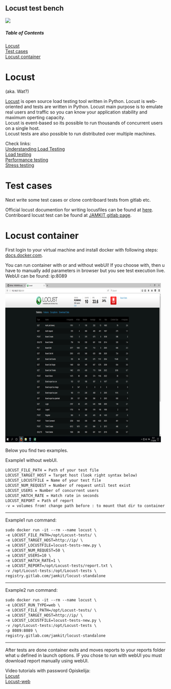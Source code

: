 ## Locust test bench

![](https://pbs.twimg.com/profile_images/1867636195/locust-logo-orignal.png)  

##### Table of Contents
[Locust](#locust)   
[Test cases](#testcases)  
[Locust container](#locustcontainer)    


# Locust
(aka. Wat?)

[Locust](http://locust.io/) is open source load testing tool written in Python. Locust is web-oriented and tests are written in Python. Locust main purpose is to emulate real users and traffic so you can know your application stability and maximum operting capacity.  
Locust is event-based so its possible to run thousands of concurrent users on a single host.  
Locust tests are also possible to run distributed over multiple machines.  

Check links:  
[Understanding Load Testing](https://smartbear.com/learn/performance-testing/what-is-load-testing/)  
[Load testing](https://en.wikipedia.org/wiki/Load_testing)  
[Performance testing](https://en.wikipedia.org/wiki/Software_performance_testing)  
[Stress testing](https://en.wikipedia.org/wiki/Stress_testing)  


# Test cases  

Next write some test cases or clone contriboard tests from gitlab etc.  

Official locust documention for writing locusfiles can be found at [here](http://docs.locust.io/en/latest/writing-a-locustfile.html).   
Contriboard locust test can be found at [JAMKIT gitlab page](https://gitlab.com/JAMKIT/Locust-tests.git).  

# Locust container

First login to your virtual machine and install docker with following steps: [docs.docker.com](https://docs.docker.com/engine/installation/).  
  
You can run container with or and without webUI! If you choose with, then u have to manually add parameters in browser but you see test execution live. WebUI can be found: ip:8089    


![](https://raw.githubusercontent.com/JAMK-IT/test-environments/master/images/testi2.png)  


Below you find two examples.  



Example1 without webUI.  
```
LOCUST_FILE_PATH = Path of your test file
LOCUST_TARGET_HOST = Target host (look right syntax below)
LOCUST_LOCUSTFILE = Name of your test file
LOCUST_NUM_REQUEST = Number of request until test exist
LOCUST_USERS = Number of concurrent users
LOCUST_HATCH_RATE = Hatch rate in seconds
LOCUST_REPORT = Path of report
-v = volumes from! change path before : to mount that dir to container
```  
------------------------------------------------------------------

Example1 run command:  
```
sudo docker run -it --rm --name locust \
-e LOCUST_FILE_PATH=/opt/Locust-tests/ \
-e LOCUST_TARGET_HOST=http://ip/ \
-e LOCUST_LOCUSTFILE=locust-tests-new.py \
-e LOCUST_NUM_REQUEST=50 \
-e LOCUST_USERS=10 \
-e LOCUST_HATCH_RATE=1 \
-e LOCUST_REPORT=/opt/Locust-tests/report.txt \
-v /opt/Locust-tests:/opt/Locust-tests \
registry.gitlab.com/jamkit/locust-standalone
```  
------------------------------------------------------------------

Example2 run command:  

```
sudo docker run -it --rm --name locust \
-e LOCUST_RUN_TYPE=web \
-e LOCUST_FILE_PATH=/opt/Locust-tests/ \
-e LOCUST_TARGET_HOST=http://ip/ \
-e LOCUST_LOCUSTFILE=locust-tests-new.py \
-v /opt/Locust-tests:/opt/Locust-tests \
-p 8089:8089 \
registry.gitlab.com/jamkit/locust-standalone
```  
-------------------------------------------------------------------


After tests are done container exits and moves reports to your reports folder what u defined in launch options.  IF you chose to run with webUI you must download report manually using webUI.  

Video tutorials with password Opiskelija:  
[Locust](https://vimeo.com/204511067)  
[Locust-web](https://vimeo.com/204510979)  
